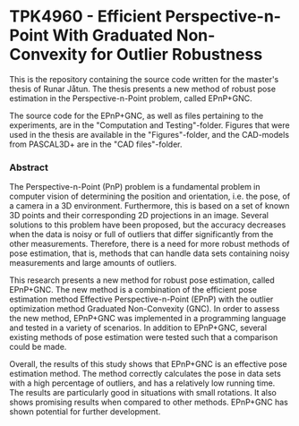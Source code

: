 # TPK4960 - Efficient Perspective-n-Point With Graduated Non-Convexity for Outlier Robustness
This is the repository containing the source code written for the master's thesis of Runar Jåtun. The thesis presents a new method of robust pose estimation in the Perspective-n-Point problem, called EPnP+GNC. 

The source code for the EPnP+GNC, as well as files pertaining to the experiments, are in the "Computation and Testing"-folder. Figures that were used in the thesis are available in the "Figures"-folder, and the CAD-models from PASCAL3D+ are in the "CAD files"-folder. 


### Abstract
The Perspective-n-Point (PnP) problem is a fundamental problem in computer vision of determining the position and orientation, i.e. the pose, of a camera in a 3D environment. Furthermore, this is based on a set of known 3D points and their corresponding 2D projections in an image. Several solutions to this problem have been proposed, but the accuracy decreases when the data is noisy or full of outliers that differ significantly from the other measurements. Therefore, there is a need for more robust methods of pose estimation, that is, methods that can handle data sets containing noisy measurements and large amounts of outliers.

This research presents a new method for robust pose estimation, called EPnP+GNC. The new method is a combination of the efficient pose estimation method Effective Perspective-n-Point (EPnP) with the outlier optimization method Graduated Non-Convexity (GNC). In order to assess the new method, EPnP+GNC was implemented in a programming language and tested in a variety of scenarios. In addition to EPnP+GNC, several existing methods of pose estimation were tested such that a comparison could be made.

Overall, the results of this study shows that EPnP+GNC is an effective pose estimation method. The method correctly calculates the pose in data sets with a high percentage of outliers, and has a relatively low running time. The results are particularly good in situations with small rotations. It also shows promising results when compared to other methods. EPnP+GNC has shown potential for further development.
